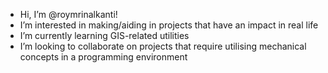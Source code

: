 - Hi, I’m @roymrinalkanti!
- I’m interested in making/aiding in projects that have an impact in real life
- I’m currently learning GIS-related utilities
- I’m looking to collaborate on projects that require utilising mechanical concepts in a programming environment

<!---
roymrinalkanti/roymrinalkanti is a ✨ special ✨ repository because its `README.md` (this file) appears on your GitHub profile.
You can click the Preview link to take a look at your changes.
--->
